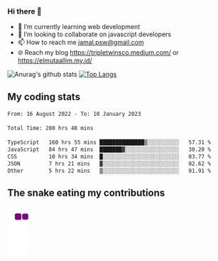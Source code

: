 ### Hi there 👋

<!--
**padepokanpenguin/padepokanpenguin** is a ✨ _special_ ✨ repository because its `README.md` (this file) appears on your GitHub profile.
-->

- 🌱 I’m currently learning  web development
- 👯 I’m looking to collaborate on javascript developers
- 📫 How to reach me jamal.psw@gmail.com
- 🌐 Reach my blog https://tripletwinsco.medium.com/ or https://elmutaallim.my.id/

![Anurag's github stats](https://github-readme-stats.vercel.app/api?username=padepokanpenguin&count_private=true&disable_animations=false&show_icons=true&theme=default)
[![Top Langs](https://github-readme-stats.vercel.app/api/top-langs/?username=padepokanpenguin&theme=default&layout=compact)](https://github.com/padepokanpenguin)

## My coding stats

<!--START_SECTION:waka-->

```text
From: 16 August 2022 - To: 10 January 2023

Total Time: 280 hrs 48 mins

TypeScript   160 hrs 55 mins ██████████████▒░░░░░░░░░░   57.31 %
JavaScript   84 hrs 47 mins  ███████▓░░░░░░░░░░░░░░░░░   30.20 %
CSS          10 hrs 34 mins  █░░░░░░░░░░░░░░░░░░░░░░░░   03.77 %
JSON         7 hrs 21 mins   ▓░░░░░░░░░░░░░░░░░░░░░░░░   02.62 %
Other        5 hrs 22 mins   ▒░░░░░░░░░░░░░░░░░░░░░░░░   01.91 %
```

<!--END_SECTION:waka-->


## The snake eating my contributions
![snake gif](https://github.com/padepokanpenguin/padepokanpenguin/blob/output/github-contribution-grid-snake.gif)
